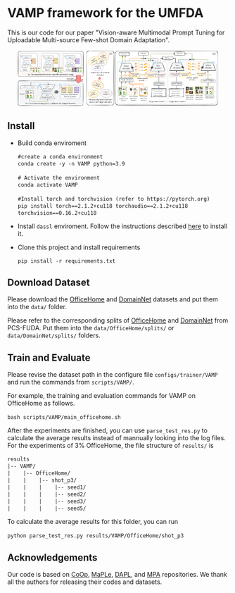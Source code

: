 # VAMP framework for the UMFDA

This is our code for our paper "Vision-aware Multimodal Prompt Tuning for Uploadable Multi-source Few-shot Domain Adaptation".

<p align="center" class="half">
<img src="image/UMFDA.png" title="UMFDA" alt="UMFDA" style="width: 30%;">
<img src="image/VAMP.png" title="VAMP" alt="VAMP" style="width: 60%;">
</p>

## Install

* Build conda enviroment

  ```
  #create a conda environment
  conda create -y -n VAMP python=3.9

  # Activate the environment
  conda activate VAMP

  #Install torch and torchvision (refer to https://pytorch.org)
  pip install torch==2.1.2+cu118 torchaudio==2.1.2+cu118 torchvision==0.16.2+cu118
  ```
* Install `dassl` enviroment. Follow the instructions described [here](https://github.com/KaiyangZhou/Dassl.pytorch#installation) to install it.
* Clone this project and install requirements

  ```
  pip install -r requirements.txt
  ```

## Download Dataset

Please download the [OfficeHome](https://www.hemanthdv.org/officeHomeDataset.html) and [DomainNet](https://ai.bu.edu/M3SDA/) datasets and put them into the `data/` folder.

Please refer to the corresponding splits of [OfficeHome](https://github.com/zhengzangw/PCS-FUDA/tree/master/data/splits/office_home) and [DomainNet](https://github.com/zhengzangw/PCS-FUDA/tree/master/data/splits/domainnet) from PCS-FUDA. Put them into the `data/OfficeHome/splits/` or `data/DomainNet/splits/` folders.

## Train and Evaluate

Please revise the dataset path in the configure file `configs/trainer/VAMP` and run the commands from `scripts/VAMP/`.

For example, the training and evaluation commands for VAMP on OfficeHome as follows.

`bash scripts/VAMP/main_officehome.sh`

After the experiments are finished, you can use `parse_test_res.py` to calculate the average results instead of mannually looking into the log files. For the experiments of 3% OfficeHome, the file structure of `results/` is

```
results
|-- VAMP/
|    |-- OfficeHome/
|    |    |-- shot_p3/
|    |    |    |-- seed1/
|    |    |    |-- seed2/
|    |    |    |-- seed3/
|    |    |    |-- seed5/
```

To calculate the average results for this folder, you can run

`python parse_test_res.py results/VAMP/OfficeHome/shot_p3`

## Acknowledgements

Our code is based on [CoOp](https://github.com/KaiyangZhou/CoOp), [MaPLe](https://github.com/muzairkhattak/multimodal-prompt-learning), [DAPL](https://github.com/LeapLabTHU/DAPrompt/tree/main), and [MPA](https://github.com/HaoranChen/Multi-Prompt-Alignment-for-MSUDA) repositories. We thank all the authors for releasing their codes and datasets.
